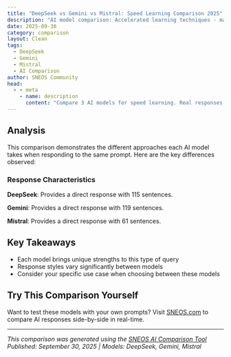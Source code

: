 ```yaml
---
title: "DeepSeek vs Gemini vs Mistral: Speed Learning Comparison 2025"
description: "AI model comparison: Accelerated learning techniques - master new skills in weeks not years..."
date: 2025-09-30
category: comparison
layout: Clean
tags:
  - DeepSeek
  - Gemini
  - Mistral
  - AI Comparison
author: SNEOS Community
head:
  - - meta
    - name: description
      content: "Compare 3 AI models for speed learning. Real responses from DeepSeek, Gemini, Mistral with detailed analysis."
---
```


<ChatComparison
  title="DeepSeek vs Gemini vs Mistral: Speed Learning Comparison 2025"
  prompt="Accelerated learning techniques - master new skills in weeks not years"
  :responses='{
    "DeepSeek": "Of course. This is a powerful and achievable goal. The idea of \u0022mastering\u0022 a skill in weeks is about reaching a high level of competence and application, not necessarily becoming a world-renowned expert (which does take years). The core principle is moving from passive learning to **active, deliberate practice.**\n\nHere is a comprehensive guide to accelerated learning techniques, broken down into a actionable system.\n\n### The Core Principles (The Mindset)\n\nBefore the techniques, you must internalize these principles:\n\n1.  **Deconstruct the Skill:** Don\u0027t see \u0022learn Spanish.\u0022 See \u0022learn the 1000 most common words,\u0022 \u0022master present tense conjugation,\u0022 and \u0022practice introducing myself.\u0022 Break the skill into its smallest, fundamental components.\n2.  **Embrace Deliberate Practice:** This is the engine of rapid learning. It\u0027s not mindless repetition. It\u0027s focused, goal-oriented practice at the edge of your ability, with immediate feedback on your mistakes.\n3.  **Prioritize Intensity over Duration:** A focused, distraction-free 90-minute session is far more valuable than 4 hours of semi-attentive \u0022learning.\u0022\n4.  **The 80/20 Rule (Pareto Principle):** Identify the 20% of the sub-skills that will deliver 80% of the results. Focus relentlessly on these.\n5.  **Get Feedback Early and Often:** You can\u0027t correct what you can\u0027t see. Feedback is the compass that guides your practice.\n\n---\n\n### The Accelerated Learning System: A Step-by-Step Plan\n\n#### Phase 1: Deconstruction \u0026 Strategy (Day 1)\n\n1.  **Define Your \u0022Mastery\u0022:** What does \u0022mastering\u0022 this skill look like for you in 4-6 weeks? Be specific.\n    *   *Bad Goal:* \u0022Get good at guitar.\u0022\n    *   **Good Goal:** \u0022Play 5 songs from start to finish, including a simple solo, and be able to strum along to new songs using 5 common chords.\u0022\n2.  **Deconstruct the Skill:** Research and list all the micro-skills involved.\n    *   *Example (Guitar):* Holding the pick, finger placement, reading chord diagrams, strumming patterns, changing between G, C, D, Em, A minor chords, reading tablature.\n3.  **Apply the 80/20 Rule:** Which of these sub-skills are the most fundamental? For guitar, it\u0027s arguably chord changes and basic rhythm. Identify 2-3 to prioritize.\n4.  **Gather Resources, Don\u0027t Get Lost in Them:** Quickly find 1-2 primary resources (a course, a book, a coach). Avoid \u0022resource hoarding\u0022\u2014the illusion that collecting resources is the same as making progress.\n\n#### Phase 2: The Learning \u0026 Practice Loop (Weeks 1-4)\n\nThis is the core cycle you will repeat daily or near-daily.\n\n1.  **The 90-Minute Deep Work Session:**\n    *   **Eliminate Distractions:** Phone on airplane mode, close all irrelevant browser tabs.\n    *   **Warm-up (5 mins):** Review what you did yesterday.\n    *   **Learn a New Micro-Skill (20 mins):** Watch one video on a new chord, read one chapter on a grammar rule, follow a tutorial on a specific coding function. Keep it small.\n    *   **Deliberate Practice (60 mins):** This is the critical part.\n        *   **Focus on Weaknesses:** Don\u0027t just do what you\u0027re already good at. Work on the thing you find most difficult (e.g., the F chord barre, rolling your \u0027R\u0027s in Spanish, a tricky coding algorithm).\n        *   **Practice in \u0022Chunks\u0022:** Break the skill into small, repeatable loops. Instead of playing a whole song, practice the transition from C to G 50 times perfectly, slowly.\n        *   **Use a Metronome/Timer:** For physical and procedural skills, slowing way down and gradually increasing speed is a form of magic.\n    *   **Cool-down \u0026 Plan Next Session (5 mins):** Jot down what you struggled with and what you\u0027ll tackle tomorrow.\n\n2.  **Get Immediate Feedback:**\n    *   **Self-Feedback:** Record a video of yourself playing, speaking, or performing. You will notice mistakes you didn\u0027t feel in the moment.\n    *   **External Feedback:** This is non-negotiable.\n        *   **Coach/Tutor:** The gold standard. They see your blind spots.\n        *   **Peer Groups/Online Communities:** Post your progress video on a subreddit or Discord channel and ask for specific feedback.\n        *   **Tools:** Language apps that correct pronunciation, coding platforms with automated tests.\n\n3.  **Immersion \u0026 Interleaving:**\n    *   **Immerse in Your Downtime:** Listen to podcasts about the skill during your commute. Watch expert videos. Change your phone\u0027s language. Surround yourself with the skill.\n    *   **Interleaving:** Instead of practicing one thing for an hour (e.g., *Blocked Practice*), mix different but related skills (e.g., *Interleaved Practice*). Practice chord A for 15 mins, then a strumming pattern for 15 mins, then a scale for 15 mins, then cycle back. This feels harder but builds stronger neural pathways.\n\n#### Phase 3: Retention \u0026 Application (Ongoing)\n\n1.  **The Power of Spaced Repetition:** Your brain is designed to forget. Fight back.\n    *   Use apps like **Anki** (flashcards) for anything that requires memorization (vocabulary, formulas, key concepts).\n    *   Schedule brief review sessions of old material *just* as you\u0027re about to forget it.\n2.  **Teach What You Learn (The Feynman Technique):**\n    *   Explain the concept you just learned as if you were teaching it to a 12-year-old. This forces you to simplify and identify gaps in your own understanding. Do this out loud or write it down.\n3.  **Build a Project or \u0022Performance\u0022:**\n    *   Learning to code? Build a small, functional app.\n    *   Learning a language? Have a 15-minute conversation with a native speaker.\n    *   Learning design? Recreate a professional website.\n    *   This creates a tangible goal and forces you to integrate all your micro-skills.\n\n---\n\n### Supporting Pillars: The Body and Mind\n\nYour brain is a physical organ. You cannot hack it without supporting the hardware.\n\n*   **Sleep:** This is when your brain consolidates learning and forms memories. Prioritize 7-9 hours. A 20-minute power nap after a learning session can also boost retention.\n*   **Exercise \u0026 Nutrition:** Physical health directly impacts neuroplasticity (your brain\u0027s ability to change). Even 20 minutes of cardio can improve learning capacity.\n*   **Mindfulness \u0026 Focus:** A wandering mind is an inefficient learning mind. Practice 5-10 minutes of daily meditation to improve your ability to focus during your deep work sessions.\n\n### Example: Learning Basic Spanish in 4 Weeks\n\n*   **Goal:** Hold a 15-minute simple conversation about family, work, and hobbies.\n*   **Deconstruction:** 1000 most common words, present tense verbs (ser, estar, tener, hablar), sentence structure, pronunciation.\n*   **80/20:** Vocabulary and verb conjugation are the leverage points.\n*   **Daily Loop (90 mins):**\n    *   **Anki:** Review old words, learn 25 new words (15 mins).\n    *   **Study:** One specific grammar rule (e.g., gender of nouns) (20 mins).\n    *   **Practice:** Write 10 sentences using the new words and grammar. Say them out loud. (30 mins).\n    *   **Feedback:** Use a tool like iTalki for a 25-minute conversation with a tutor twice a week, focusing *only* on using what you\u0027ve learned.\n*   **Immersion:** Listen to Spanish music, watch a Netflix show with Spanish subtitles.\n*   **Project:** The weekly iTalki conversation *is* the performance.\n\n### Final Takeaway\n\nAccelerated learning is not about being gifted. It\u0027s about being **strategic, focused, and consistent.** It\u0027s about replacing passive consumption with active creation and embracing the discomfort of being a beginner. By using this system, you can compress years of casual dabbling into months, or even weeks, of transformative progress.\n\n**Now, stop reading and go practice.**",
    "Gemini": "Okay, let\u0027s dive into the world of accelerated learning techniques. The core idea is to learn faster and retain more information. Here\u0027s a breakdown of strategies, principles, and practical tips to help you master new skills in weeks, not years:\n\n**I. Understanding the Foundations of Accelerated Learning**\n\n*   **Focus and Motivation:**\n    *   **Clear Goals:** Define exactly *what* you want to learn and *why*.  \u0022I want to learn guitar\u0022 is weak. \u0022I want to play 5 specific songs on guitar well enough to perform them at a casual gathering in 3 months\u0022 is much stronger.\n    *   **Intrinsic Motivation:**  Find the joy in the process.  Connect the skill to your passions, interests, or long-term goals.  Learning something you *want* to learn is far easier.\n    *   **Eliminate Distractions:**  Create a dedicated learning environment free from interruptions (phone, notifications, noise).\n\n*   **Active Learning vs. Passive Learning:**\n    *   **Passive Learning (Reading, Watching Videos):**  Good for initial exposure, but not sufficient for mastery. You absorb very little of what you see or hear without active engagement.\n    *   **Active Learning (Doing, Teaching, Applying):**  Engages your brain and improves retention.  This is where the real magic happens.\n\n*   **Metacognition (Learning How to Learn):**\n    *   **Reflect on Your Learning Style:** Are you a visual, auditory, kinesthetic, or read/write learner?  Tailor your methods accordingly.\n    *   **Experiment with Different Techniques:**  Don\u0027t be afraid to try new strategies and see what works best for you.\n    *   **Regularly Assess Your Progress:**  Are you making progress?  Are your methods effective? Adjust as needed.\n\n**II. Proven Accelerated Learning Techniques**\n\n1.  **Spaced Repetition:**\n    *   **The Problem:**  We forget information quickly if we don\u0027t review it.\n    *   **The Solution:**  Review material at increasing intervals.  Start with frequent reviews (e.g., after 1 hour, then 1 day, then 3 days, then 1 week, then 2 weeks, then 1 month).\n    *   **Tools:** Anki (flashcard software), Mnemosyne, physical flashcards.\n\n2.  **Active Recall:**\n    *   **The Problem:**  Passive reading/listening tricks you into thinking you understand more than you do.\n    *   **The Solution:**  Instead of re-reading or re-watching, try to *recall* the information from memory.\n    *   **How to Use It:** Close the book/video and ask yourself questions about what you just learned.  Test yourself frequently.\n    *   **Benefit:** Strengthens neural connections and improves long-term retention.\n\n3.  **The Feynman Technique:**\n    *   **The Goal:** To truly understand a concept, you need to be able to explain it simply.\n    *   **Steps:**\n        1.  **Choose a Concept:**  Identify the topic you want to learn.\n        2.  **Teach It to a Child:**  Write down an explanation as if you were teaching it to someone with no prior knowledge.\n        3.  **Identify Gaps:**  Where are you struggling to explain? Go back to the source material and fill in the gaps.\n        4.  **Simplify and Analogize:**  Use simple language and analogies to make the concept even easier to understand.\n\n4.  **Chunking:**\n    *   **The Problem:**  Our short-term memory has a limited capacity.\n    *   **The Solution:**  Break down complex information into smaller, manageable chunks.\n    *   **Example:**  Instead of trying to memorize a long phone number (1234567890), chunk it into (123) 456-7890.\n    *   **Application:** When learning a new skill, break it down into smaller, achievable steps.\n\n5.  **The 80/20 Rule (Pareto Principle):**\n    *   **The Principle:**  80% of the results come from 20% of the effort.\n    *   **Application:** Identify the 20% of the skill that will give you 80% of the results. Focus your efforts there first.\n    *   **Example:**  Learning a new language? Focus on the most common words and grammar rules first.\n\n6.  **Deliberate Practice:**\n    *   **The Problem:**  Just repeating a skill over and over doesn\u0027t guarantee improvement.\n    *   **The Solution:**  Focus on specific areas for improvement, get feedback, and adjust your technique accordingly.\n    *   **Elements:**\n        *   **Specific Goals:** Define exactly what you want to improve.\n        *   **Focused Attention:** Avoid distractions and concentrate on the task.\n        *   **Feedback:** Get feedback from a teacher, mentor, or recording of yourself.\n        *   **Repetition:** Practice the specific skill repeatedly.\n        *   **Reflection:** Analyze your performance and identify areas for further improvement.\n\n7.  **Immersion:**\n    *   **The Idea:**  Surround yourself with the skill you\u0027re trying to learn.\n    *   **Examples:**\n        *   **Language Learning:**  Travel to a country where the language is spoken, watch movies/TV shows in the language, listen to music, read books, and talk to native speakers.\n        *   **Coding:**  Work on coding projects, participate in online communities, and read code written by experienced developers.\n\n8.  **Interleaving:**\n    *   **The Problem:**  Practicing one skill in isolation can create a false sense of mastery.\n    *   **The Solution:**  Mix up different skills during practice.\n    *   **Example:**  When learning math, don\u0027t just practice addition problems. Mix in subtraction, multiplication, and division.\n\n9.  **The Pomodoro Technique:**\n    *   **The Goal:** To improve focus and prevent burnout.\n    *   **Method:** Work in focused 25-minute intervals, followed by a 5-minute break. After four \u0022pomodoros,\u0022 take a longer break (15-30 minutes).\n\n10. **Mind Mapping:**\n    *   **The Idea:** A visual way to organize information and connect ideas.\n    *   **How to Use It:** Start with a central topic and branch out with related concepts, keywords, and images.\n\n11. **Sleep and Rest:**\n    *   **Crucial for Consolidation:** Your brain consolidates memories and skills during sleep.  Prioritize getting enough sleep.\n    *   **Take Breaks:**  Regular breaks are essential for maintaining focus and preventing burnout.\n\n**III. Practical Tips and Strategies**\n\n*   **Find a Mentor or Teacher:**  A good mentor can provide guidance, feedback, and support.\n*   **Join a Community:**  Connect with other learners who are passionate about the same skill.\n*   **Set Realistic Expectations:**  Mastery takes time and effort. Be patient with yourself and celebrate your progress.\n*   **Document Your Progress:**  Keep a journal or blog to track your learning journey. This can help you stay motivated and identify areas where you need to improve.\n*   **Use Technology:**  There are many apps and online resources that can help you learn faster.  Explore different options and find what works best for you.\n*   **Focus on Application:**  The best way to learn a new skill is to use it in real-world situations.  Look for opportunities to apply what you\u0027re learning.\n*   **Learn by Teaching:** Teaching someone else is one of the best ways to solidify your own understanding.\n\n**IV. Tailoring Techniques to Specific Skills**\n\n*   **Language Learning:** Immersion, spaced repetition (with flashcards for vocabulary), active recall (conversations), using language learning apps (Duolingo, Babbel).\n*   **Programming:** Deliberate practice (coding challenges), active recall (explaining code to others), using online coding platforms (LeetCode, HackerRank), building projects.\n*   **Music:** Deliberate practice (scales, chords, songs), active recall (memorizing melodies and harmonies), ear training exercises, playing with other musicians.\n*   **Writing:** Writing every day, getting feedback from others, reading widely, studying the work of great writers.\n*   **Sports:** Deliberate practice (specific drills), getting feedback from a coach, watching videos of professional athletes, practicing visualization.\n\n**V. Common Pitfalls to Avoid**\n\n*   **Perfectionism:**  Don\u0027t get bogged down in the details.  Focus on making progress, not achieving perfection.\n*   **Multitasking:**  Trying to learn multiple skills at the same time can be counterproductive.  Focus on one skill at a time.\n*   **Procrastination:**  Break down your learning goals into smaller, manageable tasks.  Schedule time for learning and stick to your schedule.\n*   **Lack of Feedback:**  Without feedback, it\u0027s difficult to identify areas where you need to improve.  Seek out feedback from teachers, mentors, or peers.\n*   **Ignoring Rest:**  Burnout is a real threat.  Make sure to get enough sleep and take regular breaks.\n\n**In Conclusion**\n\nAccelerated learning is about optimizing your learning process by leveraging proven techniques and strategies. It\u0027s not about taking shortcuts, but about working smarter, not harder. By focusing on active learning, deliberate practice, and strategic review, you can significantly accelerate your learning and master new skills in weeks, not years. Remember to be patient, persistent, and adaptable, and enjoy the journey of learning! Good luck!\n",
    "Mistral": "Accelerated learning techniques can help you master new skills more quickly and efficiently. Here are some strategies to help you learn new skills in weeks, not years:\n\n1. **Set Clear Goals**: Be specific about what you want to achieve. Break down your goals into smaller, manageable tasks.\n\n2. **Prioritize and Focus**: Focus on the most important aspects of the skill you want to learn. Use the Pareto Principle (80/20 rule) to identify the key areas that will yield the most significant results.\n\n3. **Deconstruct the Skill**: Break down the skill into its fundamental components. Learn and practice each part separately before combining them.\n\n4. **Learn by Doing**: Practice actively rather than passively consuming information. Engage in hands-on activities and projects.\n\n5. **Spaced Repetition**: Use spaced repetition techniques to reinforce your learning. Review material at increasing intervals to strengthen your memory.\n\n6. **Deliberate Practice**: Engage in focused, intentional practice. Identify your weaknesses and work on improving them specifically.\n\n7. **Use Multiple Learning Methods**: Combine different learning methods such as reading, watching videos, listening to podcasts, and practicing. This multi-modal approach can enhance retention.\n\n8. **Seek Feedback**: Get feedback from experts or peers to identify areas for improvement. Constructive criticism can accelerate your learning process.\n\n9. **Leverage Technology**: Use apps, online courses, and other digital tools to enhance your learning. Many platforms offer interactive and engaging content.\n\n10. **Mind Mapping**: Create visual representations of the information you are learning. Mind maps can help you see connections and understand complex concepts more easily.\n\n11. **Teach Others**: Explain what you\u0027ve learned to someone else. Teaching reinforces your own understanding and helps identify gaps in your knowledge.\n\n12. **Stay Consistent**: Make learning a daily habit. Consistency is key to mastering new skills quickly.\n\n13. **Take Breaks**: Use the Pomodoro Technique or other time management methods to ensure you take regular breaks. This can improve focus and productivity.\n\n14. **Embrace Failure**: Don\u0027t be afraid to make mistakes. Learn from your failures and use them as opportunities to improve.\n\n15. **Stay Motivated**: Keep your motivation high by celebrating small victories and reminding yourself of your long-term goals.\n\n16. **Join a Community**: Connect with others who are learning the same skill. Communities can provide support, resources, and motivation.\n\n17. **Use Mnemonics**: Create mnemonic devices to help remember key information. Rhymes, acronyms, and visual associations can be very effective.\n\n18. **Practice in Real-World Contexts**: Apply what you\u0027ve learned in real-world situations. This contextual learning can deepen your understanding and retention.\n\n19. **Reflect on Your Learning**: Regularly reflect on what you\u0027ve learned and how you can improve. Keep a learning journal to track your progress.\n\n20. **Stay Healthy**: Ensure you get enough sleep, exercise, and proper nutrition. A healthy body supports a healthy mind, which is crucial for effective learning.\n\nBy implementing these techniques, you can significantly accelerate your learning process and master new skills more efficiently."
  }'
  published-date="13:24"
/>

## Analysis

This comparison demonstrates the different approaches each AI model takes when responding to the same prompt. Here are the key differences observed:

### Response Characteristics

**DeepSeek**: Provides a direct response with 115 sentences. 

**Gemini**: Provides a direct response with 119 sentences. 

**Mistral**: Provides a direct response with 61 sentences. 

## Key Takeaways

- Each model brings unique strengths to this type of query
- Response styles vary significantly between models
- Consider your specific use case when choosing between these models

## Try This Comparison Yourself

Want to test these models with your own prompts? Visit [SNEOS.com](https://sneos.com) to compare AI responses side-by-side in real-time.

---

*This comparison was generated using the [SNEOS AI Comparison Tool](https://sneos.com)*
*Published: September 30, 2025 | Models: DeepSeek, Gemini, Mistral*
